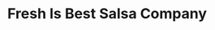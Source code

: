 ---
title: "Fresh Is Best Salsa Company"
url: /kamloops/fresh-is-best-salsa-company/
shop: Gewürze
---